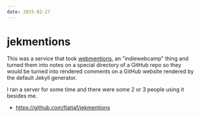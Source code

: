 ```yaml
---
date: 2015-02-27
---
```


# jekmentions

This was a service that took [webmentions][webmentions], an "indiewebcamp" thing and turned them into notes on a special directory of a GitHub repo so they would be turned into rendered comments on a GitHub website rendered by the default Jekyll generator.

I ran a server for some time and there were some 2 or 3 people using it besides me.

- https://github.com/fiatjaf/jekmentions

[webmentions]: https://indieweb.org/Webmention
